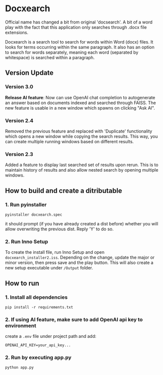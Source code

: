 # Docxearch
Official name has changed a bit from original 'docsearch'. A bit of a word play with the fact that this application only searches through .docx file extensions.

Docxearch is a search tool to search for words within Word (docx) files. It looks for terms occurring within the same paragraph. It also has an option to search for words separately, meaning each word (separated by whitespace) is searched within a paragraph.

## Version Update
### Version 3.0
**Release AI feature**: Now can use OpenAI chat completion to autogenerate an answer based on documents indexed and searched through FAISS. 
The new feature is usable in a new window which spawns on clicking "Ask AI".
### Version 2.4
Removed the previous feature and replaced with 'Duplicate' functionality which opens a new window while copying the search results. This way, you can create multiple running windows based on different results.
### Version 2.3
Added a feature to display last searched set of results upon rerun. This is to maintain history of results and also allow nested search by opening multiple windows.

## How to build and create a ditributable

### 1. Run pyinstaller
```
pyinstaller docxearch.spec
```
it should prompt (if you have already created a dist before) whether you will allow overwriting the previous dist. Reply 'Y' to do so.

### 2. Run Inno Setup
To create the install file, run Inno Setup and open `docxearch_installer2.iss`. Depending on the change, update the major or minor version, then press save and the play button. This will also create a new setup executable under `/Output` folder.

## How to run

### 1. Install all dependencies
```
pip install -r requirements.txt
```

### 2. If using AI feature, make sure to add OpenAI api key to environment
create a `.env` file under project path and add:
```
OPENAI_API_KEY=your_api_key...
```

### 2. Run by executing app.py
```
python app.py
```